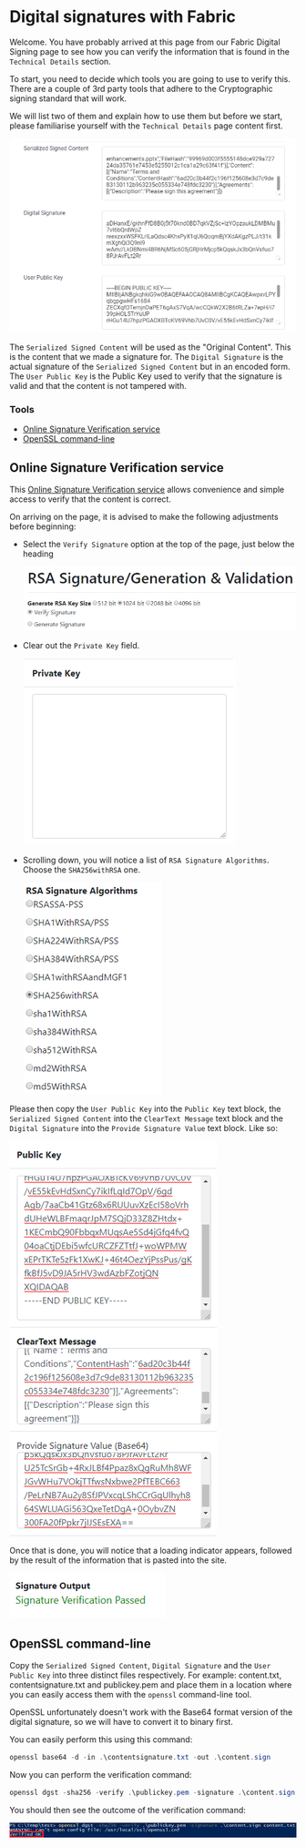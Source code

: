 # Digital signatures with Fabric

Welcome. You have probably arrived at this page from our Fabric Digital Signing page to see how you can verify the information that is found in the `Technical Details` section.

To start, you need to decide which tools you are going to use to verify this. There are a couple of 3rd party tools that adhere to the Cryptographic signing standard that will work.

We will list two of them and explain how to use them but before we start, please familiarise yourself with the `Technical Details` page content first.

![Technical Details Content](images/TechnicalSectionExample.png)

The `Serialized Signed Content` will be used as the "Original Content". This is the content that we made a signature for.
The `Digital Signature` is the actual signature of the `Serialized Signed Content` but in an encoded form.
The `User Public Key` is the Public Key used to verify that the signature is valid and that the content is not tampered with.


### Tools
- [Online Signature Verification service](#online-signature-verification-service)
- [OpenSSL command-line](#openssl-command-line)

## Online Signature Verification service

This [Online Signature Verification service](https://8gwifi.org/rsasignverifyfunctions.jsp) allows convenience and simple access to verify that the content is correct.

On arriving on the page, it is advised to make the following adjustments before beginning:

- Select the `Verify Signature` option at the top of the page, just below the heading
  
  ![Verify Signature](images/SetVerifySignature.png)
- Clear out the `Private Key` field.

  ![Clear Private Key](images/ClearPrivateKey.png)
- Scrolling down, you will notice a list of `RSA Signature Algorithms`. Choose the `SHA256withRSA` one.

  ![Set SHA256withRSA](images/SetRSASigAlgo.png)

Please then copy the `User Public Key` into the `Public Key` text block, the `Serialized Signed Content` into the `ClearText Message` text block and the `Digital Signature` into the `Provide Signature Value` text block. Like so:

![All Copied in](images/AllCopiedIn.png)

Once that is done, you will notice that a loading indicator appears, followed by the result of the information that is pasted into the site.

![Success](images/SuccessResult.png)

## OpenSSL command-line

Copy the `Serialized Signed Content`, `Digital Signature` and the `User Public Key` into three distinct files respectively. For example: content.txt, contentsignature.txt and publickey.pem and place them in a location where you can easily access them with the `openssl` command-line tool.

OpenSSL unfortunately doesn't work with the Base64 format version of the digital signature, so we will have to convert it to binary first.

You can easily perform this using this command:

```powershell
openssl base64 -d -in .\contentsignature.txt -out .\content.sign
```

Now you can perform the verification command:

```powershell
openssl dgst -sha256 -verify .\publickey.pem -signature .\content.sign content.txt
```

You should then see the outcome of the verification command:

![Success](images/SuccessResultCmdLine.png)
